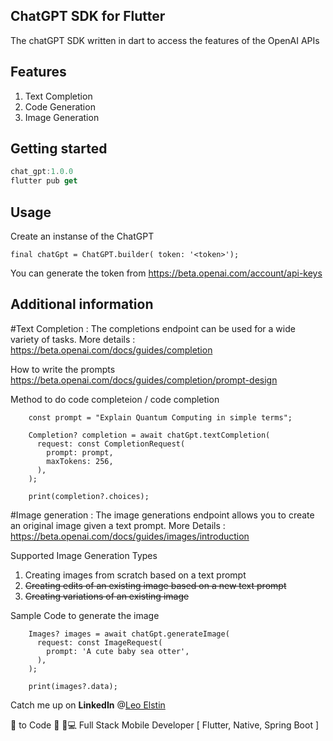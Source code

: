 ## ChatGPT SDK for Flutter
The chatGPT SDK written in dart to access the features of the OpenAI APIs
## Features
1. Text Completion
2. Code Generation
3. Image Generation

## Getting started

```dart
chat_gpt:1.0.0
flutter pub get
```

## Usage

Create an instanse of the ChatGPT

```
final chatGpt = ChatGPT.builder( token: '<token>');
```
You can generate the token from  https://beta.openai.com/account/api-keys

## Additional information

#Text Completion : The completions endpoint can be used for a wide variety of tasks.
More details : https://beta.openai.com/docs/guides/completion

How to write the prompts
https://beta.openai.com/docs/guides/completion/prompt-design

Method to do code completeion / code completion

```
    const prompt = "Explain Quantum Computing in simple terms";

    Completion? completion = await chatGpt.textCompletion(
      request: const CompletionRequest(
        prompt: prompt,
        maxTokens: 256,
      ),
    );

    print(completion?.choices);
```

#Image generation : The image generations endpoint allows you to create an original image given a text prompt.
More Details : https://beta.openai.com/docs/guides/images/introduction

Supported Image Generation Types
1. Creating images from scratch based on a text prompt
2. ~~Creating edits of an existing image based on a new text prompt~~
3. ~~Creating variations of an existing image~~

Sample Code to generate the image

```
    Images? images = await chatGpt.generateImage(
      request: const ImageRequest(
        prompt: 'A cute baby sea otter',
      ),
    );

    print(images?.data);
```

Catch me up on **LinkedIn** @[Leo Elstin](https://www.linkedin.com/in/leoelstin/ "Leo Elstin")

💙 to Code 👨 🏽‍💻  Full Stack Mobile Developer [ Flutter, Native, Spring Boot ]


